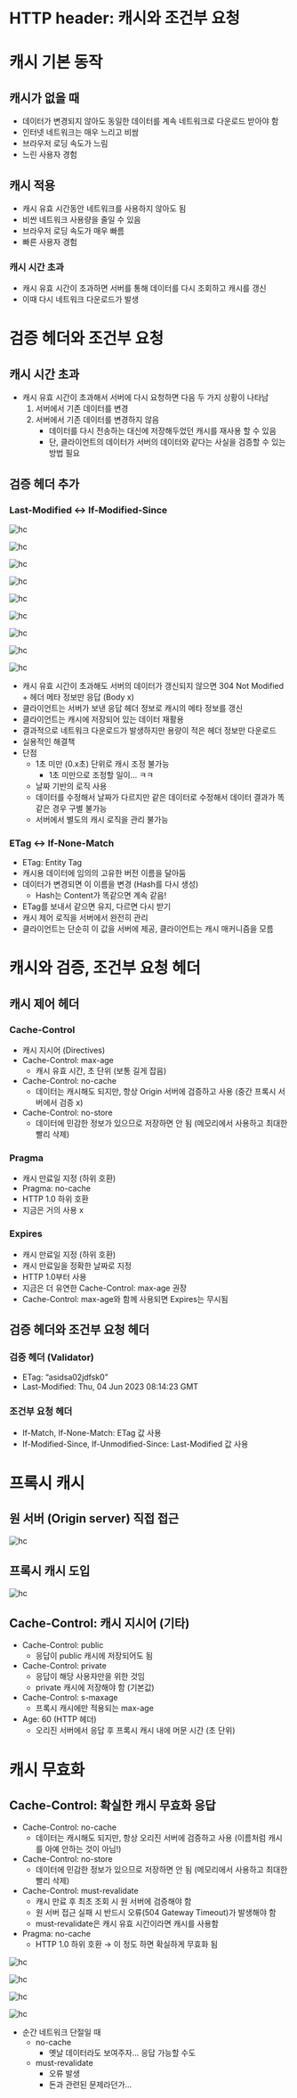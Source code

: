 # HTTP header: 캐시와 조건부 요청

# 캐시 기본 동작

## 캐시가 없을 때

- 데이터가 변경되지 않아도 동일한 데이터를 계속 네트워크로 다운로드 받아야 함
- 인터넷 네트워크는 매우 느리고 비쌈
- 브라우저 로딩 속도가 느림
- 느린 사용자 경험

## 캐시 적용

- 캐시 유효 시간동안 네트워크를 사용하지 않아도 됨
- 비싼 네트워크 사용량을 줄일 수 있음
- 브라우저 로딩 속도가 매우 빠름
- 빠른 사용자 경험

### 캐시 시간 초과

- 캐시 유효 시간이 초과하면 서버를 통해 데이터를 다시 조회하고 캐시를 갱신
- 이때 다시 네트워크 다운로드가 발생

# 검증 헤더와 조건부 요청

## 캐시 시간 초과

- 캐시 유효 시간이 초과해서 서버에 다시 요청하면 다음 두 가지 상황이 나타남
	1. 서버에서 기존 데이터를 변경
	2. 서버에서 기존 데이터를 변경하지 않음
		- 데이터를 다시 전송하는 대신에 저장해두었던 캐시를 재사용 할 수 있음
		- 단, 클라이언트의 데이터가 서버의 데이터와 같다는 사실을 검증할 수 있는 방법 필요

## 검증 헤더 추가

### Last-Modified ↔ If-Modified-Since

![hc](https://github.com/seungwonbased/TIL/blob/main/Network/assets/hc1.png)

![hc](https://github.com/seungwonbased/TIL/blob/main/Network/assets/hc2.png)

![hc](https://github.com/seungwonbased/TIL/blob/main/Network/assets/hc3.png)

![hc](https://github.com/seungwonbased/TIL/blob/main/Network/assets/hc4.png)

![hc](https://github.com/seungwonbased/TIL/blob/main/Network/assets/hc5.png)

![hc](https://github.com/seungwonbased/TIL/blob/main/Network/assets/hc6.png)

![hc](https://github.com/seungwonbased/TIL/blob/main/Network/assets/hc7.png)

![hc](https://github.com/seungwonbased/TIL/blob/main/Network/assets/hc8.png)

![hc](https://github.com/seungwonbased/TIL/blob/main/Network/assets/hc9.png)

- 캐시 유효 시간이 초과해도 서버의 데이터가 갱신되지 않으면 304 Not Modified + 헤더 메타 정보만 응답 (Body x)
- 클라이언트는 서버가 보낸 응답 헤더 정보로 캐시의 메타 정보를 갱신
- 클라이언트는 캐시에 저장되어 있는 데이터 재활용
- 결과적으로 네트워크 다운로드가 발생하지만 용량이 적은 헤더 정보만 다운로드
- 실용적인 해결책
- 단점
	- 1초 미만 (0.x초) 단위로 캐시 조정 불가능
		- 1초 미만으로 조정할 일이… ㅋㅋ
	- 날짜 기반의 로직 사용
	- 데이터를 수정해서 날짜가 다르지만 같은 데이터로 수정해서 데이터 결과가 똑같은 경우 구별 불가능
	- 서버에서 별도의 캐시 로직을 관리 불가능

### ETag ↔ If-None-Match

- ETag: Entity Tag
- 캐시용 데이터에 임의의 고유한 버전 이름을 달아둠
- 데이터가 변경되면 이 이름을 변경 (Hash를 다시 생성)
	- Hash는 Content가 똑같으면 계속 같음!
- ETag를 보내서 같으면 유지, 다르면 다시 받기
- 캐시 제어 로직을 서버에서 완전히 관리
- 클라이언트는 단순히 이 값을 서버에 제공, 클라이언트는 캐시 매커니즘을 모름

# 캐시와 검증, 조건부 요청 헤더

## 캐시 제어 헤더

### Cache-Control

- 캐시 지시어 (Directives)
- Cache-Control: max-age
	- 캐시 유효 시간, 초 단위 (보통 길게 잡음)
- Cache-Control: no-cache
	- 데이터는 캐시해도 되지만, 항상 Origin 서버에 검증하고 사용 (중간 프록시 서버에서 검증 x)
- Cache-Control: no-store
	- 데이터에 민감한 정보가 있으므로 저장하면 안 됨 (메모리에서 사용하고 최대한 빨리 삭제)

### Pragma

- 캐시 만료일 지정 (하위 호환)
- Pragma: no-cache
- HTTP 1.0 하위 호환
- 지금은 거의 사용 x

### Expires

- 캐시 만료일 지정 (하위 호환)
- 캐시 만료일을 정확한 날짜로 지정
- HTTP 1.0부터 사용
- 지금은 더 유연한 Cache-Control: max-age 권장
- Cache-Control: max-age와 함께 사용되면 Expires는 무시됨

## 검증 헤더와 조건부 요청 헤더

### 검증 헤더 (Validator)

- ETag: “asidsa02jdfsk0”
- Last-Modified: Thu, 04 Jun 2023 08:14:23 GMT

### 조건부 요청 헤더

- If-Match, If-None-Match: ETag 값 사용
- If-Modified-Since, If-Unmodified-Since: Last-Modified 값 사용

# 프록시 캐시

## 원 서버 (Origin server) 직접 접근

![hc](https://github.com/seungwonbased/TIL/blob/main/Network/assets/hc10.png)

## 프록시 캐시 도입

![hc](https://github.com/seungwonbased/TIL/blob/main/Network/assets/hc11.png)

## Cache-Control: 캐시 지시어 (기타)

- Cache-Control: public
	- 응답이 public 캐시에 저장되어도 됨
- Cache-Control: private
	- 응답이 해당 사용자만을 위한 것임
	- private 캐시에 저장해야 함 (기본값)
- Cache-Control: s-maxage
	- 프록시 캐시에만 적용되는 max-age
- Age: 60 (HTTP 헤더)
	- 오리진 서버에서 응답 후 프록시 캐시 내에 머문 시간 (초 단위)

# 캐시 무효화

## Cache-Control: 확실한 캐시 무효화 응답

- Cache-Control: no-cache
	- 데이터는 캐시해도 되지만, 항상 오리진 서버에 검증하고 사용 (이름처럼 캐시를 아예 안하는 것이 아님!)
- Cache-Control: no-store
	- 데이터에 민감한 정보가 있으므로 저장하면 안 됨 (메모리에서 사용하고 최대한 빨리 삭제)
- Cache-Control: must-revalidate
	- 캐시 만료 후 최초 조회 시 원 서버에 검증해야 함
	- 원 서버 접근 실패 시 반드시 오류(504 Gateway Timeout)가 발생해야 함
	- must-revalidate은 캐시 유효 시간이라면 캐시를 사용함
- Pragma: no-cache
	- HTTP 1.0 하위 호환
		→ 이 정도 하면 확실하게 무효화 됨
    

![hc](https://github.com/seungwonbased/TIL/blob/main/Network/assets/hc12.png)

![hc](https://github.com/seungwonbased/TIL/blob/main/Network/assets/hc13.png)

![hc](https://github.com/seungwonbased/TIL/blob/main/Network/assets/hc14.png)

![hc](https://github.com/seungwonbased/TIL/blob/main/Network/assets/hc15.png)

- 순간 네트워크 단절일 때
	- no-cache
		- 옛날 데이터라도 보여주자… 응답 가능할 수도
	- must-revalidate
		- 오류 발생
		- 돈과 관련된 문제라던가…